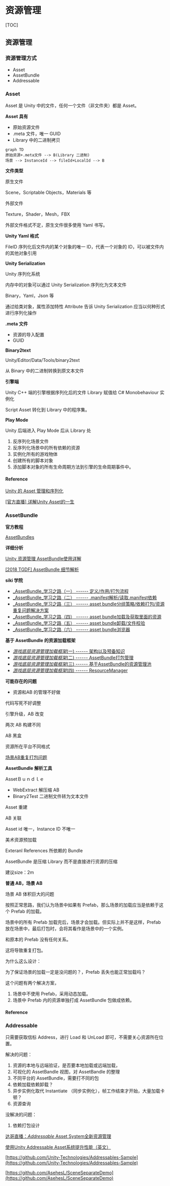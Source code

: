 # 资源管理

\[TOC\]

## 资源管理

### 资源管理方式

* Asset
* AssetBundle
* Addressable

### Asset

Asset 是 Unity 中的文件，任何一个文件（非文件夹）都是 Asset。

**Asset 具有**

* 原始资源文件
* .meta 文件，唯一 GUID
* Library 中的二进制拷贝

```text
graph TD
原始资源+.meta文件 --> B(Library 二进制)
场景 --> InstanceId --> fileId+LocalId --> B
```

**文件类型**

原生文件

Scene，Scriptable Objects，Materials 等

外部文件

Texture，Shader，Mesh，FBX

外部文件格式不定，原生文件很多使用 Yaml 书写。

**Unity Yaml 格式**

FileID 序列化后文件内的某个对象的唯一 ID，代表一个对象的 ID，可以被文件内的其他对象引用

**Unity  Serialization**

Unity 序列化系统

内存中的对象可以通过 Unity Serialization 序列化为文本文件

Binary，Yaml，Json 等

通过给类对象，属性添加特性 Attribute 告诉 Unity Serialization 应当以何种形式进行序列化操作

**.meta  文件**

* 资源的导入配置
* GUID

**Binary2text**

Unity/Editor/Data/Tools/binary2text

从 Binary 中的二进制转换到原文本文件

**引擎端**

Unity C++ 端的引擎根据序列化后的文件 Library 赋值给 C\# Monobehaviour 实例化

Script Asset 转化到 Library 中的程序集。

**Play Mode**

Unity 后端进入 Play Mode 后从 Library 处

1. 反序列化场景文件
2. 反序列化场景中的所有依赖的资源
3. 实例化所有的游戏物体
4. 创建所有的脚本对象
5. 添加脚本对象的所有生命周期方法到引擎的生命周期事件中。

#### Reference

[Unity 的 Asset 管理和序列化](https://connect.unity.com/p/unity-de-asset-guan-li-he-xu-lie-hua)

[\[官方直播\] 详解Unity Asset的一生](https://www.bilibili.com/video/BV1Wv41167i2)

### AssetBundle

**官方教程**

[AssetBundles](https://docs.unity3d.com/Manual/AssetBundlesIntro.html)

**详细分析**

[Unity 资源管理 AssetBundle使用详解](https://zhuanlan.zhihu.com/p/102273941)

[\[2018 TGDF\] AssetBundle 细节解析](https://www.bilibili.com/video/BV17t411H74C?t=2)

**siki 学院**

* [_AssetBundle_学习之路（一） ------ 定义/作用/打包流程](https://blog.csdn.net/dengshunhao/article/details/80480617?ops_request_misc=%7B%22request%5Fid%22%3A%22159427318519724848362005%22%2C%22scm%22%3A%2220140713.130102334.pc%5Fblog.%22%7D&request_id=159427318519724848362005&biz_id=0&utm_medium=distribute.pc_search_result.none-task-blog-2~blog~first_rank_v2~rank_blog_v1-6-80480617.pc_v2_rank_blog_v1&utm_term=Assetbundle)
* [_AssetBundle_学习之路（二） ------ .manifest解析/读取.manifest依赖](https://blog.csdn.net/dengshunhao/article/details/80482223?ops_request_misc=%7B%22request%5Fid%22%3A%22159427318519724848362005%22%2C%22scm%22%3A%2220140713.130102334.pc%5Fblog.%22%7D&request_id=159427318519724848362005&biz_id=0&utm_medium=distribute.pc_search_result.none-task-blog-2~blog~first_rank_v2~rank_blog_v1-5-80482223.pc_v2_rank_blog_v1&utm_term=Assetbundle)
* [_AssetBundle_学习之路（三） ------ asset bundle分组策略/依赖打包/资源重复问题解决方案](https://blog.csdn.net/dengshunhao/article/details/80492836?ops_request_misc=%7B%22request%5Fid%22%3A%22159427318519724848362005%22%2C%22scm%22%3A%2220140713.130102334.pc%5Fblog.%22%7D&request_id=159427318519724848362005&biz_id=0&utm_medium=distribute.pc_search_result.none-task-blog-2~blog~first_rank_v2~rank_blog_v1-1-80492836.pc_v2_rank_blog_v1&utm_term=Assetbundle)
* [_AssetBundle_学习之路（四） ------ asset bundle加载及获取里面的资源](https://blog.csdn.net/dengshunhao/article/details/80486774?ops_request_misc=%7B%22request%5Fid%22%3A%22159427318519724848362005%22%2C%22scm%22%3A%2220140713.130102334.pc%5Fblog.%22%7D&request_id=159427318519724848362005&biz_id=0&utm_medium=distribute.pc_search_result.none-task-blog-2~blog~first_rank_v2~rank_blog_v1-2-80486774.pc_v2_rank_blog_v1&utm_term=Assetbundle)
* [_AssetBundle_学习之路（五） ------ asset bundle卸载/文件校验](https://blog.csdn.net/dengshunhao/article/details/80513882?ops_request_misc=%7B%22request%5Fid%22%3A%22159427318519724848362005%22%2C%22scm%22%3A%2220140713.130102334.pc%5Fblog.%22%7D&request_id=159427318519724848362005&biz_id=0&utm_medium=distribute.pc_search_result.none-task-blog-2~blog~first_rank_v2~rank_blog_v1-3-80513882.pc_v2_rank_blog_v1&utm_term=Assetbundle)
* [_AssetBundle_学习之路（六） ------ asset bundle浏览器](https://blog.csdn.net/dengshunhao/article/details/80519767?ops_request_misc=%7B%22request%5Fid%22%3A%22159427318519724848362005%22%2C%22scm%22%3A%2220140713.130102334.pc%5Fblog.%22%7D&request_id=159427318519724848362005&biz_id=0&utm_medium=distribute.pc_search_result.none-task-blog-2~blog~first_rank_v2~rank_blog_v1-4-80519767.pc_v2_rank_blog_v1&utm_term=Assetbundle)

**基于 AssetBundle 的资源加载框架**

* [_游戏底层资源管理加载框架_\(一\) ------ 架构以及预备知识](https://blog.csdn.net/dengshunhao/article/details/84831760?ops_request_misc=%7B%22request%5Fid%22%3A%22159427655319724845061952%22%2C%22scm%22%3A%2220140713.130102334.pc%5Fblog.%22%7D&request_id=159427655319724845061952&biz_id=0&utm_medium=distribute.pc_search_result.none-task-blog-2~blog~first_rank_v2~rank_blog_v1-1-84831760.pc_v2_rank_blog_v1&utm_term=游戏底层资源管理加载框架)
* [_游戏底层资源管理加载框架_\(二\) ------ AssetBundle打包管理](https://blog.csdn.net/dengshunhao/article/details/84889498?ops_request_misc=%7B%22request%5Fid%22%3A%22159427655319724845061952%22%2C%22scm%22%3A%2220140713.130102334.pc%5Fblog.%22%7D&request_id=159427655319724845061952&biz_id=0&utm_medium=distribute.pc_search_result.none-task-blog-2~blog~first_rank_v2~rank_blog_v1-3-84889498.pc_v2_rank_blog_v1&utm_term=游戏底层资源管理加载框架)
* [_游戏底层资源管理加载框架_\(三\) ------ 基于AssetBundle的资源管理池](https://blog.csdn.net/dengshunhao/article/details/85332361?ops_request_misc=%7B%22request%5Fid%22%3A%22159427655319724845061952%22%2C%22scm%22%3A%2220140713.130102334.pc%5Fblog.%22%7D&request_id=159427655319724845061952&biz_id=0&utm_medium=distribute.pc_search_result.none-task-blog-2~blog~first_rank_v2~rank_blog_v1-4-85332361.pc_v2_rank_blog_v1&utm_term=游戏底层资源管理加载框架)
* [_游戏底层资源管理加载框架_\(四\) ------ ResourceManager](https://blog.csdn.net/dengshunhao/article/details/85333935?ops_request_misc=%7B%22request%5Fid%22%3A%22159427655319724845061952%22%2C%22scm%22%3A%2220140713.130102334.pc%5Fblog.%22%7D&request_id=159427655319724845061952&biz_id=0&utm_medium=distribute.pc_search_result.none-task-blog-2~blog~first_rank_v2~rank_blog_v1-2-85333935.pc_v2_rank_blog_v1&utm_term=游戏底层资源管理加载框架)

**可能存在的问题**

* 资源和AB 的管理不好做

代码写死不好调整

引擎升级，AB 改变

两次 AB 构建不同

AB 黑盒

资源所在平台不同格式

[场景AB重复打包问题](https://zhuanlan.zhihu.com/p/82568860)

**AssetBundle 解析工具**

AssetＢｕｎｄｌｅ

* WebExtract 解压缩 AB
* Binary2Test 二进制文件转为文本文件

Asset 重建

AB 关联

Asset id 唯一，Instance ID 不唯一

美术资源预加载

Exteranl References 所依赖的 Bundle

AssetBundle 是压缩 Library 而不是直接进行资源的压缩

建议size：2m

**普通 AB，场景 AB**

场景 AB 体积巨大的问题

按照正常思路，我们认为场景中如果有 Prefab，那么场景的加载应当是依赖于这个 Prefab 的加载。

场景中的所有 Prefab 加载完后，场景才会加载。但实际上并不是这样，Prefab 放在场景中，最后打包时，会将其看作是场景中的一个实例。

和原本的 Prefab 没有任何关系。

这将导致重复打包。

为什么这么设计：

为了保证场景的加载一定是没问题的？，Prefab 丢失也能正常加载吗？

这个问题有两个解决方案，

1. 场景中不使用 Prefab，采用动态加载。
2. 场景中 Prefab 内的资源单独打成  AssetBundle 包做成依赖。

#### Reference

### Addressable

只需要获取信标 Address，进行 Load 和 UnLoad 即可，不需要关心资源所在位置。

解决的问题：

1. 资源的本地与远端验证，是否要本地加载或远端加载，
2. 可视化的 AssetBandle 视图，对 AssetBandle 的整理
3. 不同平台的 AssetBundle，需要打不同的包
4. 依赖加载依赖卸载？
5. 异步实例化取代 Instantiate （同步实例化），帧工作结束才开始，大量加载卡顿？
6. 资源查询

没解决的问题：

1. 依赖打包设计

[达哥直播：_Addressable_ Asset System全新资源管理](https://www.bilibili.com/video/BV1N4411q7NA?from=search&seid=1274696876219718682)

[使用Unity Addressable Asset系统提升性能（英文）](https://www.bilibili.com/video/BV15t411R79b)

[https://github.com/Unity-Technologies/Addressables-Sample](https://github.com/Unity-Technologies/Addressables-Sample)

[https://github.com/AsehesL/SceneSeparateDemo](https://github.com/AsehesL/SceneSeparateDemo)

